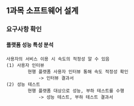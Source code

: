 1과목 소프트웨어 설계
-----------------------

### 요구사항 확인

#### 플랫폼 성능 특성 분석
    사용자의 서비스 이용 시 속도의 적정성 알 수 있음
    (1) 사용자 인터뷰 
            현행 플랫폼 사용자 인터뷰 통해 속도 적정성 확인
                -> 인터뷰 결과서
    (2) 성능 테스트
            현행 플랫폼 대상으로 성능, 부하 테스트를 수행
                -> 성능 테스트, 부하 테스트 결과서
     